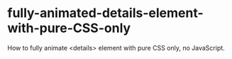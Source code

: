 # fully-animated-details-element-with-pure-CSS-only
How to fully animate &lt;details> element with pure CSS only, no JavaScript.
